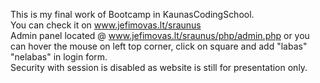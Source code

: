This is my final work of Bootcamp in KaunasCodingSchool.    
You can check it on www.jefimovas.lt/sraunus    
Admin panel located @ www.jefimovas.lt/sraunus/php/admin.php or you can hover the mouse on left top corner, click on square and add "labas" "nelabas" in login form.    
Security with session is disabled as website is still for presentation only.
